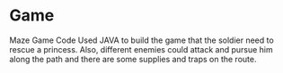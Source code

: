 # Game
Maze Game Code
Used JAVA to build the game that the soldier need to rescue a princess. Also, different enemies could attack
and pursue him along the path and there are some supplies and traps on the route.
